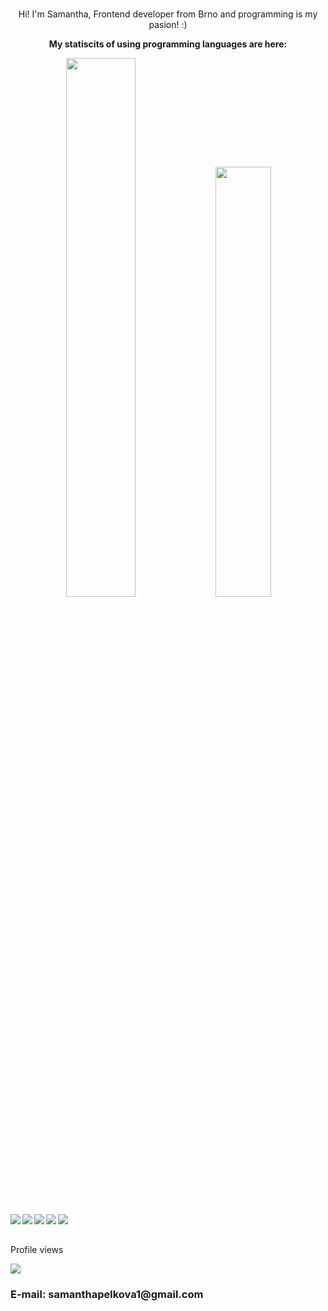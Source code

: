 <div align="center">
 <br>
  <p>Hi! I'm Samantha, Frontend developer from Brno and programming is my pasion! :)</p>
  <p><strong>My statiscits of using programming languages are here:</strong></p>
  <img width="47%" src="https://github-readme-stats.vercel.app/api?username=samanthapelkova&show_icons=true&theme=radical"/>
  <img width="42%" src="https://github-readme-stats.vercel.app/api/top-langs/?username=samanthapelkova&hide_progress=true"/>
  </div>
  <br/>
  <img align="left" src="https://img.shields.io/badge/node.js-6DA55F?style=for-the-badge&logo=node.js&logoColor=white"/>
  <img align="left" src="https://img.shields.io/badge/vuejs-%2335495e.svg?style=for-the-badge&logo=vuedotjs&logoColor=%234FC08D"/>
  <img align="left" src="https://img.shields.io/badge/webstorm-143?style=for-the-badge&logo=webstorm&logoColor=white&color=black"/>
  <img align="left" src="https://img.shields.io/badge/javascript-%23323330.svg?style=for-the-badge&logo=javascript&logoColor=%23F7DF1E"/>
  <img align="left" src="https://img.shields.io/badge/typescript-%23007ACC.svg?style=for-the-badge&logo=typescript&logoColor=white"/>
<br/>
<br/>
  <div>
    <p>Profile views<p/>
    <div color="blue">
      <img src="https://profile-counter.glitch.me/SamanthaPelkova/count.svg" />
    </div>
    </div>
    
<h3>E-mail: samanthapelkova1@gmail.com</h3>
